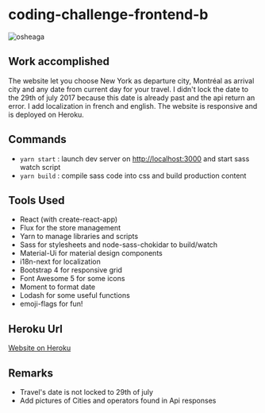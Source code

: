 # coding-challenge-frontend-b

![osheaga](https://cloud.githubusercontent.com/assets/1574577/12971188/13471bd0-d066-11e5-8729-f0ca5375752e.png)

## Work accomplished

The website let you choose New York as departure city, Montréal as arrival city and any date from current day for your travel.
I didn't lock the date to the 29th of july 2017 because this date is already past and the api return an error.
I add localization in french and english. The website is responsive and is deployed on Heroku.

## Commands

- `yarn start` : launch dev server on [http://localhost:3000](http://localhost:3000) and start sass watch script
- `yarn build` : compile sass code into css and build production content

## Tools Used

- React (with create-react-app)
- Flux for the store management
- Yarn to manage libraries and scripts
- Sass for stylesheets and node-sass-chokidar to build/watch
- Material-Ui for material design components
- i18n-next for localization
- Bootstrap 4 for responsive grid
- Font Awesome 5 for some icons
- Moment to format date
- Lodash for some useful functions
- emoji-flags for fun!

## Heroku Url

[Website on Heroku](https://tranquil-river-17288.herokuapp.com/)

## Remarks

- Travel's date is not locked to 29th of july
- Add pictures of Cities and operators found in Api responses